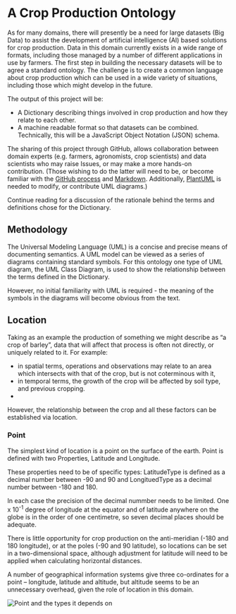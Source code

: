 # A Crop Production Ontology
As for many domains, there will presently be a need for large datasets (Big Data) to assist the development of artificial intelligence (AI) based solutions for crop production.  Data in this domain currently exists in a wide range of formats, including those managed by a number of different applications in use by farmers.  The first step in building the necessary datasets will be to agree a standard ontology.  The challenge is to create a common language about crop production which can be used in a wide variety of situations, including those which might develop in the future.  

The output of this project will be:
- A Dictionary describing things involved in crop production and how they relate to each other.
- A machine readable format so that datasets can be combined.  Technically, this will be a JavaScript Object Notation (JSON) schema.

The sharing of this project through GitHub, allows collaboration between domain experts (e.g. farmers, agronomists, crop scientists) and data scientists who may raise Issues, or may make a more hands-on contribution.  (Those wishing to do the latter will need to be, or become familiar with the [GitHub process](https://github.com/firstcontributions/first-contributions) and [Markdown](https://www.markdownguide.org/getting-started/).  Additionally, [PlantUML](https://plantuml.com/) is needed to modify, or contribute UML diagrams.)

Continue reading for a discussion of the rationale behind the terms and definitions chose for the Dictionary.

## Methodology
The Universal Modeling Language (UML) is a concise and precise means of documenting semantics. 
A UML model can be viewed as a series of diagrams containing standard symbols.  For this ontology one type of UML diagram, the UML Class Diagram, is used to show the relationship between the terms defined in the Dictionary.

However, no initial familiarity with UML is required - the meaning of the symbols in the diagrams will become obvious from the text.

## Location
Taking as an example the production of something we might describe as “a crop of barley”, data that will affect that process is often not directly, or uniquely related to it.  For example:
- in spatial terms, operations and observations may relate to an area which intersects with that of the crop, but is not coterminous with it, 
- in temporal terms, the growth of the crop will be affected by soil type, and previous cropping.
-   
However, the relationship between the crop and all these factors can be established via location. 

### Point
The simplest kind of location is a point on the surface of the earth.  Point is defined with two Properties, Latitude and Longitude.  

These properties need to be of specific types: LatitudeType is defined as a decimal number between -90 and 90 and LongituedType as a decimal number between -180 and 180. 

In each case the precision of the decimal nummber needs to be limited.  One x 10<sup>-1</sup> degree of longitude at the equator and of latitude anywhere on the globe is in the order of one centimetre, so seven decimal places should be adequate.

There is little opportunity for crop production on the anti-meridian (-180 and 180 longitude), or at the poles (-90 and 90 latitude), so locations can be set in a two-dimensional space, although adjustment for latitude will need to be applied when calculating horizontal distances.

A number of geographical information systems give three co-ordinates for a point – longitude, latitude and altitude, but altitude seems to be an unnecessary overhead, given the role of location in this domain.

![Point and the types it depends on](http://www.plantuml.com/plantuml/proxy?cache=no&src=https://github.com/Charles1625/crop-production-ontology/blob/main/uml/point.iuml)
